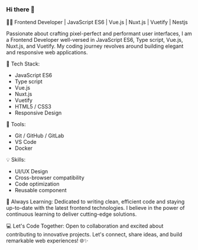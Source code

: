 ### Hi there 👋

👨‍💻 Frontend Developer | JavaScript ES6 | Vue.js | Nuxt.js | Vuetify | Nestjs

Passionate about crafting pixel-perfect and performant user interfaces, I am a Frontend Developer well-versed in JavaScript ES6, Type script,  Vue.js, Nuxt.js, and Vuetify. My coding journey revolves around building elegant and responsive web applications.

🚀 Tech Stack:
- JavaScript ES6
- Type script
- Vue.js
- Nuxt.js
- Vuetify
- HTML5 / CSS3
- Responsive Design

🔧 Tools:
- Git / GitHub / GitLab
- VS Code
- Docker

💡 Skills:
- UI/UX Design
- Cross-browser compatibility
- Code optimization
- Reusable component

🌱 Always Learning:
Dedicated to writing clean, efficient code and staying up-to-date with the latest frontend technologies. I believe in the power of continuous learning to deliver cutting-edge solutions.

💻 Let's Code Together:
Open to collaboration and excited about contributing to innovative projects. Let's connect, share ideas, and build remarkable web experiences! 🌐✨


<!--
**mmg-workmail/mmg-workmail** is a ✨ _special_ ✨ repository because its `README.md` (this file) appears on your GitHub profile.

Here are some ideas to get you started:

- 🔭 I’m currently working on ...
- 🌱 I’m currently learning ...
- 👯 I’m looking to collaborate on ...
- 🤔 I’m looking for help with ...
- 💬 Ask me about ...
- 📫 How to reach me: ...
- 😄 Pronouns: ...
- ⚡ Fun fact: ...
-->
